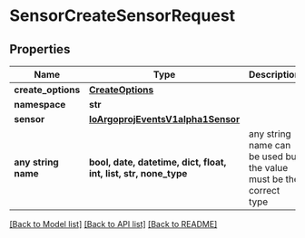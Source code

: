 # SensorCreateSensorRequest


## Properties
Name | Type | Description | Notes
------------ | ------------- | ------------- | -------------
**create_options** | [**CreateOptions**](CreateOptions.md) |  | [optional] 
**namespace** | **str** |  | [optional] 
**sensor** | [**IoArgoprojEventsV1alpha1Sensor**](IoArgoprojEventsV1alpha1Sensor.md) |  | [optional] 
**any string name** | **bool, date, datetime, dict, float, int, list, str, none_type** | any string name can be used but the value must be the correct type | [optional]

[[Back to Model list]](../README.md#documentation-for-models) [[Back to API list]](../README.md#documentation-for-api-endpoints) [[Back to README]](../README.md)


